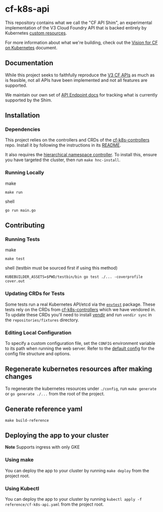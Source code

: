 # cf-k8s-api
This repository contains what we call the "CF API Shim", an experimental implementation of the V3 Cloud Foundry API that is backed entirely by Kubernetes [custom resources](https://kubernetes.io/docs/concepts/extend-kubernetes/api-extension/custom-resources/).

For more information about what we're building, check out the [Vision for CF on Kubernetes](https://docs.google.com/document/d/1rG814raI5UfGUsF_Ycrr8hKQMo1RH9TRMxuvkgHSdLg/edit) document.

## Documentation
While this project seeks to faithfully reproduce the [V3 CF APIs](https://v3-apidocs.cloudfoundry.org/version/release-candidate/) as much as is feasible, not all APIs have been implemented and not all features are supported.

We maintain our own set of [API Endpoint docs](docs/api.md) for tracking what is currently supported by the Shim.

## Installation

### Dependencies
This project relies on the controllers and CRDs of the [cf-k8s-controllers](https://github.com/cloudfoundry/cf-k8s-controllers) repo. Install it by following the instructions in its [README](https://github.com/cloudfoundry/cf-k8s-controllers/blob/main/README.md).

It also requires the [hierarchical namespace controller](https://github.com/kubernetes-sigs/hierarchical-namespaces).
To install this, ensure you have targeted the cluster, then run `make hnc-install`.

### Running Locally
make
```make
make run
```
shell
```shell
go run main.go
```

## Contributing

### Running Tests
make
```make
make test
```
shell (testbin must be sourced first if using this method)
```shell
KUBEBUILDER_ASSETS=$PWD/testbin/bin go test ./... -coverprofile cover.out
```

### Updating CRDs for Tests
Some tests run a real Kubernetes API/etcd via the [`envtest`](https://book.kubebuilder.io/reference/envtest.html) package. These tests rely on the CRDs from [cf-k8s-controllers](https://github.com/cloudfoundry/cf-k8s-controllers) which we have vendored in.
To update these CRDs you'll need to install [vendir](https://carvel.dev/vendir/) and run `vendir sync` in the `repositories/fixtures` directory.

### Editing Local Configuration
To specify a custom configuration file, set the `CONFIG` environment variable to its path when running the web server.
Refer to the [default config](config/cf_k8s_api_config.yaml) for the config file structure and options.

## Regenerate kubernetes resources after making changes
To regenerate the kubernetes resources under `./config`, run `make generate` or `go generate ./...`
from the root of the project.

## Generate reference yaml
```
make build-reference
```

## Deploying the app to your cluster

**Note** Supports ingress with only GKE

### Using make
You can deploy the app to your cluster by running `make deploy` from the project root.

### Using Kubectl
You can deploy the app to your cluster by running `kubectl apply -f reference/cf-k8s-api.yaml` from the project root.

